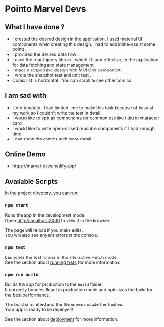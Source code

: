 # Pointo Marvel Devs

## What I have done ?

- I created the desired design in the application. I used material UI components when creating this design. I had to add inline-css at some points.
- I provided the desired data flow .
- I used the react-query library , which I found effective, in the application for data fetching and state management.
- I made a responsive design with MUI Grid component.
- I wrote the snapshot test and unit test .
- Comic list is horizontal . You can scroll to see other comics.

## I am sad with

- Unfortunately , I had limited time to make this task because of busy at my work so I couldn't write the test in detail.
- I would like to split all components for common use like I did in character card .
- I would like to write open-closed reusable components if I had enough time.
- I can show the comics with more detail .

## Online Demo

- https://marvel-devs.netlify.app/

## Available Scripts

In the project directory, you can run:

### `npm start`

Runs the app in the development mode.\
Open [http://localhost:3000](http://localhost:3000) to view it in the browser.

The page will reload if you make edits.\
You will also see any lint errors in the console.

### `npm test`

Launches the test runner in the interactive watch mode.\
See the section about [running tests](https://facebook.github.io/create-react-app/docs/running-tests) for more information.

### `npm run build`

Builds the app for production to the `build` folder.\
It correctly bundles React in production mode and optimizes the build for the best performance.

The build is minified and the filenames include the hashes.\
Your app is ready to be deployed!

See the section about [deployment](https://facebook.github.io/create-react-app/docs/deployment) for more information.
